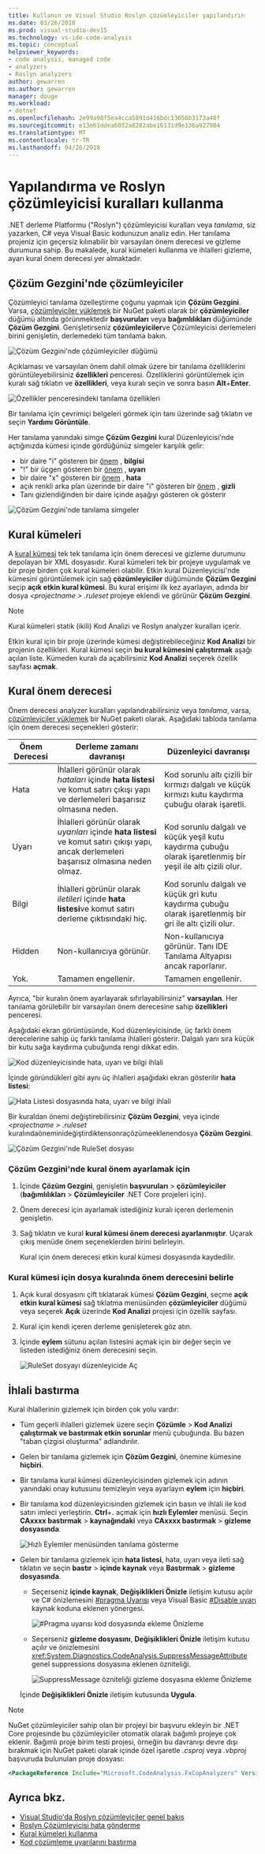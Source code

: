 ```yaml
---
title: Kullanın ve Visual Studio Roslyn çözümleyiciler yapılandırın
ms.date: 03/26/2018
ms.prod: visual-studio-dev15
ms.technology: vs-ide-code-analysis
ms.topic: conceptual
helpviewer_keywords:
- code analysis, managed code
- analyzers
- Roslyn analyzers
author: gewarren
ms.author: gewarren
manager: douge
ms.workload:
- dotnet
ms.openlocfilehash: 2e99a98f5ea4cca5891d416bdc13656b3173a40f
ms.sourcegitcommit: e13e61ddea6032a8282abe16131d9e136a927984
ms.translationtype: MT
ms.contentlocale: tr-TR
ms.lasthandoff: 04/26/2018
---
```

# <a name="configure-and-use-roslyn-analyzer-rules"></a>Yapılandırma ve Roslyn çözümleyicisi kuralları kullanma

.NET derleme Platformu ("Roslyn") çözümleyicisi kuralları veya *tanılama*, siz yazarken, C# veya Visual Basic kodunuzun analiz edin. Her tanılama projeniz için geçersiz kılınabilir bir varsayılan önem derecesi ve gizleme durumuna sahip. Bu makalede, kural kümeleri kullanma ve ihlalleri gizleme, ayarı kural önem derecesi yer almaktadır.

## <a name="analyzers-in-solution-explorer"></a>Çözüm Gezgini'nde çözümleyiciler

Çözümleyici tanılama özelleştirme çoğunu yapmak için **Çözüm Gezgini**. Varsa, [çözümleyiciler yüklemek](../code-quality/install-roslyn-analyzers.md) bir NuGet paketi olarak bir **çözümleyiciler** düğümü altında görünmektedir **başvuruları** veya **bağımlılıkları** düğümünde **Çözüm Gezgini**. Genişletirseniz **çözümleyiciler**ve Çözümleyicisi derlemeleri birini genişletin, derlemedeki tüm tanılama bakın.

![Çözüm Gezgini'nde çözümleyiciler düğümü](media/analyzers-expanded-in-solution-explorer.png)

Açıklaması ve varsayılan önem dahil olmak üzere bir tanılama özelliklerini görüntüleyebilirsiniz **özellikleri** penceresi. Özelliklerini görüntülemek için kuralı sağ tıklatın ve **özellikleri**, veya kuralı seçin ve sonra basın **Alt**+**Enter**.

![Özellikler penceresindeki tanılama özellikleri](media/analyzer-diagnostic-properties.png)

Bir tanılama için çevrimiçi belgeleri görmek için tanı üzerinde sağ tıklatın ve seçin **Yardımı Görüntüle**.

Her tanılama yanındaki simge **Çözüm Gezgini** kural Düzenleyicisi'nde açtığınızda kümesi içinde gördüğünüz simgeler karşılık gelir:

- bir daire "i" gösteren bir [önem](#rule-severity) , **bilgisi**
- "!" bir üçgen gösteren bir [önem](#rule-severity) , **uyarı**
- bir daire "x" gösteren bir [önem](#rule-severity) , **hata**
- açık renkli arka plan üzerinde bir daire "i" gösteren bir [önem](#rule-severity) , **gizli**
- Tanı gizlendiğinden bir daire içinde aşağıyı gösteren ok gösterir

![Çözüm Gezgini'nde tanılama simgeler](media/diagnostics-icons-solution-explorer.png)

## <a name="rule-sets"></a>Kural kümeleri

A [kural kümesi](../code-quality/using-rule-sets-to-group-code-analysis-rules.md) tek tek tanılama için önem derecesi ve gizleme durumunu depolayan bir XML dosyasıdır. Kural kümeleri tek bir projeye uygulamak ve bir proje birden çok kural kümeleri olabilir. Etkin kural Düzenleyicisi'nde kümesini görüntülemek için sağ **çözümleyiciler** düğümünde **Çözüm Gezgini** seçip **açık etkin kural kümesi**. Bu kural erişimi ilk kez ayarlayın, adında bir dosya  *\<projectname > .ruleset* projeye eklendi ve görünür **Çözüm Gezgini**.

> [!NOTE]
> Kural kümeleri statik (ikili) Kod Analizi ve Roslyn analyzer kuralları içerir.

Etkin kural için bir proje üzerinde kümesi değiştirebileceğiniz **Kod Analizi** bir projenin özellikleri. Kural kümesi seçin **bu kural kümesini çalıştırmak** aşağı açılan liste. Kümeden kuralı da açabilirsiniz **Kod Analizi** seçerek özellik sayfası **açmak**.

## <a name="rule-severity"></a>Kural önem derecesi

Önem derecesi analyzer kuralları yapılandırabilirsiniz veya *tanılama*, varsa, [çözümleyiciler yüklemek](../code-quality/install-roslyn-analyzers.md) bir NuGet paketi olarak. Aşağıdaki tabloda tanılama için önem derecesi seçenekleri gösterir:

|Önem Derecesi|Derleme zamanı davranışı|Düzenleyici davranışı|
|-|-|-|
|Hata|İhlalleri görünür olarak *hataları* içinde **hata listesi** ve komut satırı çıkışı yapı ve derlemeleri başarısız olmasına neden.|Kod sorunlu altı çizili bir kırmızı dalgalı ve küçük kırmızı kutu kaydırma çubuğu olarak işaretli.|
|Uyarı|İhlalleri görünür olarak *uyarıları* içinde **hata listesi** ve komut satırı çıkışı yapı, ancak derlemeleri başarısız olmasına neden olmaz.|Kod sorunlu dalgalı ve küçük yeşil kutu kaydırma çubuğu olarak işaretlenmiş bir yeşil ile altı çizili olur.|
|Bilgi|İhlalleri görünür olarak *iletileri* içinde **hata listesi**ve komut satırı derleme çıktısındaki hiç.|Kod sorunlu dalgalı ve küçük gri kutu kaydırma çubuğu olarak işaretlenmiş bir gri ile altı çizili olur.|
|Hidden|Non-kullanıcıya görünür.|Non-kullanıcıya görünür. Tanı IDE Tanılama Altyapısı ancak raporlanır.|
|Yok.|Tamamen engellenir.|Tamamen engellenir.|

Ayrıca, "bir kuralın önem ayarlayarak sıfırlayabilirsiniz" **varsayılan**. Her tanılama görülebilir bir varsayılan önem derecesine sahip **özellikleri** penceresi.

Aşağıdaki ekran görüntüsünde, Kod düzenleyicisinde, üç farklı önem derecelerine sahip üç farklı tanılama ihlalleri gösterir. Dalgalı yanı sıra küçük bir kutu sağa kaydırma çubuğunda rengi dikkat edin.

![Kod düzenleyicisinde hata, uyarı ve bilgi ihlali](media/diagnostics-severity-colors.png)

İçinde göründükleri gibi aynı üç ihlalleri aşağıdaki ekran gösterilir **hata listesi**:

![Hata Listesi dosyasında hata, uyarı ve bilgi ihlali](media/diagnostics-severities-in-error-list.png)

Bir kuraldan önemi değiştirebilirsiniz **Çözüm Gezgini**, veya içinde  *\<projectname > .ruleset* kuralındaöneminideğiştirdiktensonraçözümeeklenendosya **Çözüm Gezgini**.

![Çözüm Gezgini'nde RuleSet dosyası](media/ruleset-in-solution-explorer.png)

### <a name="to-set-rule-severity-from-solution-explorer"></a>Çözüm Gezgini'nde kural önem ayarlamak için

1. İçinde **Çözüm Gezgini**, genişletin **başvuruları** > **çözümleyiciler** (**bağımlılıkları**  >  **Çözümleyiciler** .NET Core projeleri için).

1. Önem derecesi için ayarlamak istediğiniz kuralı içeren derlemenin genişletin.

1. Sağ tıklatın ve kural **kural kümesi önem derecesi ayarlanmıştır**. Uçarak çıkış menüde önem seçeneklerden birini belirleyin.

   Kural için önem derecesi etkin kural kümesi dosyasında kaydedilir.

### <a name="to-set-rule-severity-in-the-rule-set-file"></a>Kural kümesi için dosya kuralında önem derecesini belirle

1. Açık kural dosyasını çift tıklatarak kümesi **Çözüm Gezgini**, seçme **açık etkin kural kümesi** sağ tıklatma menüsünden **çözümleyiciler** düğümü veya seçerek **Açık** üzerinde **Kod Analizi** projesi için özellik sayfası.

1. Kural için kendi içeren derleme genişleterek göz atın.

1. İçinde **eylem** sütunu açılan listesini açmak için bir değer seçin ve listeden istediğiniz önem derecesini seçin.

   ![RuleSet dosyayı düzenleyicide Aç](media/ruleset-file-in-editor.png)

## <a name="suppress-violations"></a>İhlali bastırma

Kural ihlallerinin gizlemek için birden çok yolu vardır:

- Tüm geçerli ihlalleri gizlemek üzere seçin **Çözümle** > **Kod Analizi çalıştırmak ve bastırmak etkin sorunlar** menü çubuğunda. Bu bazen "taban çizgisi oluşturma" adlandırılır.

- Gelen bir tanılama gizlemek için **Çözüm Gezgini**, önemine kümesine **hiçbiri**.

- Bir tanılama kural kümesi düzenleyicisinden gizlemek için adının yanındaki onay kutusunu temizleyin veya ayarlayın **eylem** için **hiçbiri**.

- Bir tanılama kod düzenleyicisinden gizlemek için basın ve ihlali ile kod satırı imleci yerleştirin. **Ctrl**+**.** açmak için **hızlı Eylemler** menüsü. Seçin **CAxxxx bastırmak** > **kaynağındaki** veya **CAxxxx bastırmak** > **gizleme dosyasında**.

   ![Hızlı Eylemler menüsünden tanılama gösterme](media/suppress-diagnostic-from-editor.png)

- Gelen bir tanılama gizlemek için **hata listesi**, hata, uyarı veya ileti sağ tıklatın ve seçin **bastır** > **içinde kaynak** veya **Bastırmak** > **gizleme dosyasında**.

   - Seçerseniz **içinde kaynak**, **Değişiklikleri Önizle** iletişim kutusu açılır ve C# önizlemesini [#pragma Uyarısı](/dotnet/csharp/language-reference/preprocessor-directives/preprocessor-pragma-warning) veya Visual Basic [#Disable uyarı](/dotnet/visual-basic/language-reference/directives/directives) kaynak koduna eklenen yönergesi.

      ![#Pragma uyarısı kod dosyasında ekleme Önizleme](media/pragma-warning-preview.png)

   - Seçerseniz **gizleme dosyasını**, **Değişiklikleri Önizle** iletişim kutusu açılır ve önizlemesini <xref:System.Diagnostics.CodeAnalysis.SuppressMessageAttribute> genel suppressions dosyasına eklenen özniteliği.

      ![SuppressMessage özniteliği gizleme dosyasına ekleme Önizleme](media/preview-changes-in-suppression-file.png)

   İçinde **Değişiklikleri Önizle** iletişim kutusunda **Uygula**.

> [!NOTE]
> NuGet çözümleyiciler sahip olan bir projeyi bir başvuru ekleyin bir .NET Core projesinde bu çözümleyiciler otomatik olarak bağımlı projeye çok eklenir. Bağımlı proje birim testi projesi, örneğin bu davranışı devre dışı bırakmak için NuGet paketi olarak içinde özel işaretle *.csproj* veya *.vbproj* başvuruda bulunulan proje dosyası:
>
> ```xml
> <PackageReference Include="Microsoft.CodeAnalysis.FxCopAnalyzers" Version="2.6.0" PrivateAssets="all" />
> ```

## <a name="see-also"></a>Ayrıca bkz.

- [Visual Studio'da Roslyn çözümleyiciler genel bakış](../code-quality/roslyn-analyzers-overview.md)
- [Roslyn Çözümleyicisi hata gönderme](https://github.com/dotnet/roslyn-analyzers/issues)
- [Kural kümeleri kullanma](../code-quality/using-rule-sets-to-group-code-analysis-rules.md)
- [Kod çözümleme uyarılarını bastırma](../code-quality/in-source-suppression-overview.md)